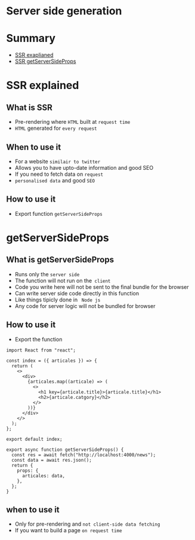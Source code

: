 # Server side generation


 # Summary
 - [SSR exaplianed](#SSR-explained)
 - [SSR getServerSideProps](#getServerSideProps)
 

# SSR explained

  ## What is SSR
  - Pre-rendering where ```HTML``` built at ```request time```
  - ```HTML``` generated for ```every request```
  
  ## When to use it 
  - For a website ```similair to twitter```
  - Allows you to have upto-date information and good SEO
  - If you need to fetch data on ```request```
  - ```personalised data``` and good ```SEO``` 
  
  ## How to use it 
  - Export function ```getServerSideProps```

# getServerSideProps

 ## What is getServerSideProps
 - Runs only the ```server side```
 - The function will not run on the``` client```
 - Code you write here will not be sent to the final bundle for the browser
 - Can write server side code directly in this function
 - Like things tipicly done in ``` Node js```
 - Any code for server logic will not be bundled for browser
 
 
 ## How to use it 
 - Export the function 
```
import React from "react";

const index = ({ articales }) => {
  return (
    <>
      <div>
        {articales.map((articale) => (
          <>
            <h1 key={articale.title}>{articale.title}</h1>
            <h2>{articale.catgory}</h2>
          </>
        ))}
      </div>
    </>
  );
};

export default index;

export async function getServerSideProps() {
  const res = await fetch("http://localhost:4000/news");
  const data = await res.json();
  return {
    props: {
      articales: data,
    },
  };
}

```

  ## when to use it 
  - Only for pre-rendering and ```not client-side data fetching```
  - If you want to build a page ```on request time```
